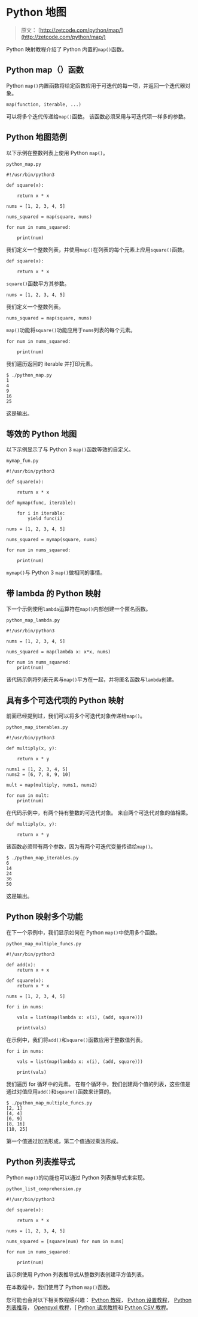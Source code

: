 # Python 地图

> 原文： [http://zetcode.com/python/map/](http://zetcode.com/python/map/)

Python 映射教程介绍了 Python 内置的`map()`函数。

## Python map（）函数

Python `map()`内置函数将给定函数应用于可迭代的每一项，并返回一个迭代器对象。

```
map(function, iterable, ...)

```

可以将多个迭代传递给`map()`函数。 该函数必须采用与可迭代项一样多的参数。

## Python 地图范例

以下示例在整数列表上使用 Python `map()`。

`python_map.py`

```
#!/usr/bin/python3

def square(x):

    return x * x

nums = [1, 2, 3, 4, 5]

nums_squared = map(square, nums)

for num in nums_squared:

    print(num)

```

我们定义一个整数列表，并使用`map()`在列表的每个元素上应用`square()`函数。

```
def square(x):

    return x * x

```

`square()`函数平方其参数。

```
nums = [1, 2, 3, 4, 5]

```

我们定义一个整数列表。

```
nums_squared = map(square, nums)

```

`map()`功能将`square()`功能应用于`nums`列表的每个元素。

```
for num in nums_squared:

    print(num)

```

我们遍历返回的 iterable 并打印元素。

```
$ ./python_map.py 
1
4
9
16
25

```

这是输出。

## 等效的 Python 地图

以下示例显示了与 Python 3 `map()`函数等效的自定义。

`mymap_fun.py`

```
#!/usr/bin/python3

def square(x):

    return x * x

def mymap(func, iterable):

    for i in iterable:
        yield func(i)

nums = [1, 2, 3, 4, 5]

nums_squared = mymap(square, nums)

for num in nums_squared:

    print(num)  

```

`mymap()`与 Python 3 `map()`做相同的事情。

## 带 lambda 的 Python 映射

下一个示例使用`lambda`运算符在`map()`内部创建一个匿名函数。

`python_map_lambda.py`

```
#!/usr/bin/python3

nums = [1, 2, 3, 4, 5]

nums_squared = map(lambda x: x*x, nums)

for num in nums_squared:
    print(num)

```

该代码示例将列表元素与`map()`平方在一起，并将匿名函数与`lambda`创建。

## 具有多个可迭代项的 Python 映射

前面已经提到过，我们可以将多个可迭代对象传递给`map()`。

`python_map_iterables.py`

```
#!/usr/bin/python3

def multiply(x, y):

    return x * y

nums1 = [1, 2, 3, 4, 5]
nums2 = [6, 7, 8, 9, 10]

mult = map(multiply, nums1, nums2)

for num in mult:
    print(num)

```

在代码示例中，有两个持有整数的可迭代对象。 来自两个可迭代对象的值相乘。

```
def multiply(x, y):

    return x * y

```

该函数必须带有两个参数，因为有两个可迭代变量传递给`map()`。

```
$ ./python_map_iterables.py 
6
14
24
36
50

```

这是输出。

## Python 映射多个功能

在下一个示例中，我们显示如何在 Python `map()`中使用多个函数。

`python_map_multiple_funcs.py`

```
#!/usr/bin/python3

def add(x):
    return x + x

def square(x):
    return x * x

nums = [1, 2, 3, 4, 5]

for i in nums:

    vals = list(map(lambda x: x(i), (add, square)))

    print(vals)

```

在示例中，我们将`add()`和`square()`函数应用于整数值列表。

```
for i in nums:

    vals = list(map(lambda x: x(i), (add, square)))

    print(vals)

```

我们遍历 for 循环中的元素。 在每个循环中，我们创建两个值的列表，这些值是通过对值应用`add()`和`square()`函数来计算的。

```
$ ./python_map_multiple_funcs.py 
[2, 1]
[4, 4]
[6, 9]
[8, 16]
[10, 25]

```

第一个值通过加法形成，第二个值通过乘法形成。

## Python 列表推导式

Python `map()`的功能也可以通过 Python 列表推导式来实现。

`python_list_comprehension.py`

```
#!/usr/bin/python3

def square(x):

    return x * x

nums = [1, 2, 3, 4, 5]

nums_squared = [square(num) for num in nums]

for num in nums_squared:

    print(num)

```

该示例使用 Python 列表推导式从整数列表创建平方值列表。

在本教程中，我们使用了 Python `map()`函数。

您可能也会对以下相关教程感兴趣： [Python 教程](/lang/python/)， [Python 设置教程](/python/set/)， [Python 列表推导](/articles/pythonlistcomprehensions/)， [Openpyxl 教程](/articles/openpyxl/)，[ [Python 请求教程](/web/pythonrequests/)和 [Python CSV 教程](/python/csv/)。